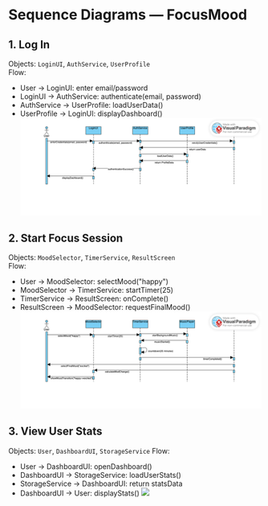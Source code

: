 # Sequence Diagrams — FocusMood

## 1. Log In
Objects: `LoginUI`, `AuthService`, `UserProfile`  
Flow:
- User → LoginUI: enter email/password
- LoginUI → AuthService: authenticate(email, password)
- AuthService → UserProfile: loadUserData()
- UserProfile → LoginUI: displayDashboard()
![](https://github.com/simplewaveform/focusmood/blob/main/docs/Diagrams/Sequence_LogIn.png)

## 2. Start Focus Session
Objects: `MoodSelector`, `TimerService`, `ResultScreen`  
Flow:
- User → MoodSelector: selectMood("happy")
- MoodSelector → TimerService: startTimer(25)
- TimerService → ResultScreen: onComplete()
- ResultScreen → MoodSelector: requestFinalMood()
![](https://github.com/simplewaveform/focusmood/blob/main/docs/Diagrams/Sequence_StartFocusSession.png)

## 3. View User Stats
Objects: `User`, `DashboardUI`, `StorageService`
Flow:
- User → DashboardUI: openDashboard()
- DashboardUI → StorageService: loadUserStats()
- StorageService → DashboardUI: return statsData
- DashboardUI → User: displayStats()
![](https://github.com/simplewaveform/focusmood/blob/main/docs/Diagrams/Sequence_ViewUserStats.png)
